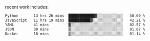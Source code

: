 
<!--<img width="1415" height="100" alt="blu" src="https://github.com/rdsilva01/rdsilva01/assets/101207588/deb060e5-d035-4f09-b511-e3f50605b207">-->

<!-- \> Enthusiastic about developing and building solutions <br>
\> Computer Science and Engineering @ UBI -->

<!-- <a href="https://www.rodrigosilva.live/">personal website</a> 🏁 -->

<!-- ![](https://komarev.com/ghpvc/?username=rdsilva01) -->

recent work includes:
<!--START_SECTION:waka-->

```txt
Python       13 hrs 26 mins  ████████████▓░░░░░░░░░░░░   50.09 %
JavaScript   11 hrs 19 mins  ██████████▓░░░░░░░░░░░░░░   42.21 %
YAML         41 mins         ▓░░░░░░░░░░░░░░░░░░░░░░░░   02.57 %
JSON         30 mins         ▒░░░░░░░░░░░░░░░░░░░░░░░░   01.87 %
Docker       18 mins         ▒░░░░░░░░░░░░░░░░░░░░░░░░   01.14 %
```

<!--END_SECTION:waka-->

